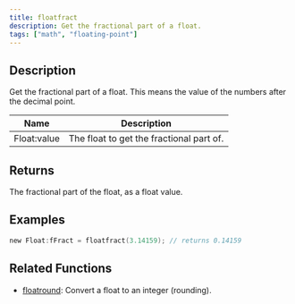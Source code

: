 ```yaml
---
title: floatfract
description: Get the fractional part of a float.
tags: ["math", "floating-point"]
---
```


<LowercaseNote />

## Description

Get the fractional part of a float. This means the value of the numbers after the decimal point.

| Name        | Description                              |
| ----------- | ---------------------------------------- |
| Float:value | The float to get the fractional part of. |

## Returns

The fractional part of the float, as a float value.

## Examples

```c
new Float:fFract = floatfract(3.14159); // returns 0.14159
```

## Related Functions

- [floatround](floatround): Convert a float to an integer (rounding).

